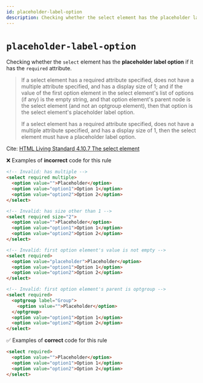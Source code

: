 ```yaml
---
id: placeholder-label-option
description: Checking whether the select element has the placeholder label option if it has the required attribute.
---
```


# `placeholder-label-option`

Checking whether the `select` element has the **placeholder label option** if it has the `required` attribute.

> If a select element has a required attribute specified, does not have a multiple attribute specified, and has a display size of 1; and if the value of the first option element in the select element's list of options (if any) is the empty string, and that option element's parent node is the select element (and not an optgroup element), then that option is the select element's placeholder label option.
>
> If a select element has a required attribute specified, does not have a multiple attribute specified, and has a display size of 1, then the select element must have a placeholder label option.

Cite: [HTML Living Standard 4.10.7 The select element](https://html.spec.whatwg.org/multipage/form-elements.html#the-select-element:~:text=If%20a%20select%20element%20has,a%20placeholder%20label%20option.)

<!-- prettier-ignore-end -->

❌ Examples of **incorrect** code for this rule

```html
<!-- Invalid: has multiple -->
<select required multiple>
  <option value="">Placeholder</option>
  <option value="option1">Option 1</option>
  <option value="option2">Option 2</option>
</select>

<!-- Invalid: has size other than 1 -->
<select required size="2">
  <option value="">Placeholder</option>
  <option value="option1">Option 1</option>
  <option value="option2">Option 2</option>
</select>

<!-- Invalid: first option element's value is not empty -->
<select required>
  <option value="placeholder">Placeholder</option>
  <option value="option1">Option 1</option>
  <option value="option2">Option 2</option>
</select>

<!-- Invalid: first option element's parent is optgroup -->
<select required>
  <optgroup label="Group">
    <option value="">Placeholder</option>
  </optgroup>
  <option value="option1">Option 1</option>
  <option value="option2">Option 2</option>
</select>
```

✅ Examples of **correct** code for this rule

```html
<select required>
  <option value="">Placeholder</option>
  <option value="option1">Option 1</option>
  <option value="option2">Option 2</option>
</select>
```
